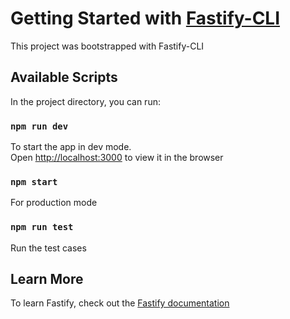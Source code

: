 # Getting Started with [Fastify-CLI](https://www.npmjs.com/package/fastify-cli)
This project was bootstrapped with Fastify-CLI

## Available Scripts

In the project directory, you can run:

### `npm run dev`

To start the app in dev mode.\
Open [http://localhost:3000](http://localhost:3000) to view it in the browser

### `npm start`

For production mode

### `npm run test`

Run the test cases

## Learn More

To learn Fastify, check out the [Fastify documentation](https://www.fastify.io/docs/latest/)
